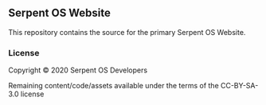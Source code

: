 ## Serpent OS Website

This repository contains the source for the primary Serpent OS Website.

### License

Copyright © 2020 Serpent OS Developers

Remaining content/code/assets available under the terms of the CC-BY-SA-3.0 license
